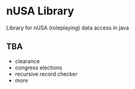 # nUSA Library
Library for nUSA (roleplaying) data access in java

## TBA
- clearance
- congress elections
- recursive record checker
- more